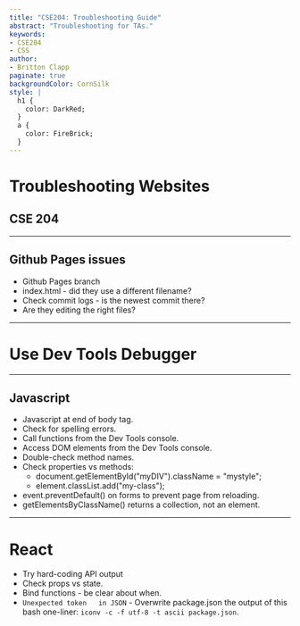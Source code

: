 ```yaml
---
title: "CSE204: Troubleshooting Guide"
abstract: "Troubleshooting for TAs."
keywords:
- CSE204
- CSS
author:
- Britton Clapp
paginate: true
backgroundColor: CornSilk
style: |
  h1 {
    color: DarkRed;
  }
  a {
    color: FireBrick;
  }
---
```


# Troubleshooting Websites

## CSE 204

---

## Github Pages issues

- Github Pages branch
- index.html - did they use a different filename?
- Check commit logs - is the newest commit there?
- Are they editing the right files?

---

# Use Dev Tools Debugger

---

## Javascript

- Javascript at end of body tag.
- Check for spelling errors.
- Call functions from the Dev Tools console.
- Access DOM elements from the Dev Tools console.
- Double-check method names.
- Check properties vs methods:
    - document.getElementById("myDIV").className = "mystyle";
    - element.classList.add("my-class");
- event.preventDefault() on forms to prevent page from reloading.
- getElementsByClassName() returns a collection, not an element.

---

# React

- Try hard-coding API output
- Check props vs state.
- Bind functions - be clear about when.
- `Unexpected token   in JSON` - Overwrite package.json the output of this bash one-liner: `iconv -c -f utf-8 -t ascii package.json`.
